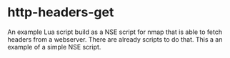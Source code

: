 # http-headers-get
An example Lua script build as a NSE script for nmap that is able to fetch headers from a webserver. There are already scripts to do that. This a an example of a simple NSE script.
